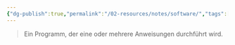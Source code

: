 ```yaml
---
{"dg-publish":true,"permalink":"/02-resources/notes/software/","tags":["informatik"],"noteIcon":"","updated":"2025-10-29T12:59:10.307+01:00"}
---
```


> Ein Programm, der eine oder mehrere Anweisungen durchführt wird.
